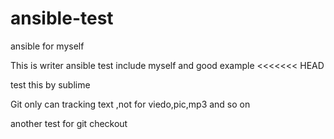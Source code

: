 # ansible-test
ansible for myself

This is writer ansible test
include myself and good example
<<<<<<< HEAD

test this by sublime
 
Git only can tracking text ,not for viedo,pic,mp3 and so on

another test for git checkout

